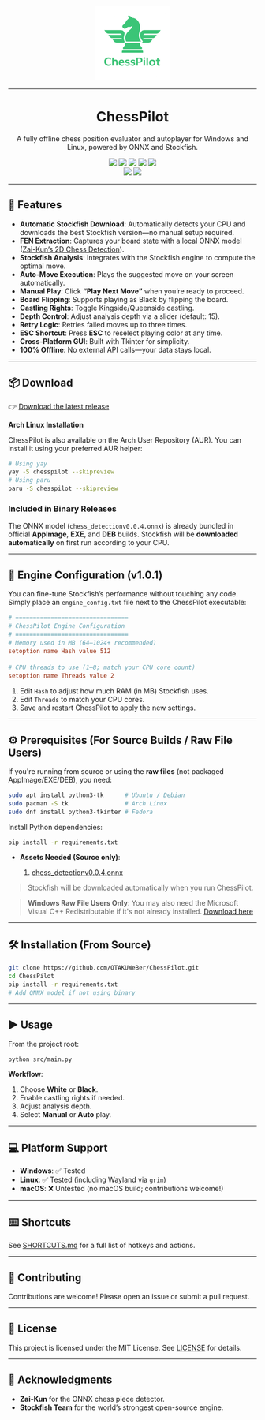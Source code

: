 <p align="center">
  <img src="assets/logo.png" alt="ChessPilot Logo" width="150" />
</p>
<hr />

<h1 align="center">ChessPilot</h1>

<p align="center">
  A fully offline chess position evaluator and autoplayer for Windows and Linux, powered by ONNX and Stockfish.
</p>

<p align="center">
<a href="https://img.shields.io/github/license/OTAKUWeBer/ChessPilot?style=for-the-badge"><img src="https://img.shields.io/github/license/OTAKUWeBer/ChessPilot?style=for-the-badge&color=F48041"></a>
<a href="https://img.shields.io/github/v/release/OTAKUWeBer/ChessPilot?style=for-the-badge"><img src="https://img.shields.io/github/v/release/OTAKUWeBer/ChessPilot?style=for-the-badge&color=0E80C0"></a>
<a href="https://img.shields.io/codefactor/grade/github/OTAKUWeBer/ChessPilot?style=for-the-badge&color=03A363"><img src="https://img.shields.io/codefactor/grade/github/OTAKUWeBer/ChessPilot?style=for-the-badge&color=03A363"></a>
<a href="https://img.shields.io/github/downloads/OTAKUWeBer/ChessPilot/total.svg?style=for-the-badge"><img src="https://img.shields.io/github/downloads/OTAKUWeBer/ChessPilot/total.svg?style=for-the-badge&color=CAF979"></a>
<a href="https://img.shields.io/github/issues/OTAKUWeBer/ChessPilot?style=for-the-badge"><img src="https://img.shields.io/github/issues/OTAKUWeBer/ChessPilot?style=for-the-badge&color=CE5842"></a>
<br>
<a href="https://img.shields.io/badge/Made_For-Linux-FCC624?style=for-the-badge&logo=linux&logoColor=white"><img src="https://img.shields.io/badge/Made_For-Linux-FCC624?style=for-the-badge&logo=linux&logoColor=white"></a>
<a href="https://img.shields.io/badge/Made_For-Windows-0078D6?style=for-the-badge&logo=windows&logoColor=white"><img src="https://img.shields.io/badge/Made_For-Windows-0078D6?style=for-the-badge&logo=windows&logoColor=white"></a>

<br>

---

## 🚀 Features

* **Automatic Stockfish Download**: Automatically detects your CPU and downloads the best Stockfish version—no manual setup required.
* **FEN Extraction**: Captures your board state with a local ONNX model ([Zai-Kun’s 2D Chess Detection](https://github.com/Zai-Kun/2d-chess-pieces-detection)).
* **Stockfish Analysis**: Integrates with the Stockfish engine to compute the optimal move.
* **Auto-Move Execution**: Plays the suggested move on your screen automatically.
* **Manual Play**: Click **“Play Next Move”** when you’re ready to proceed.
* **Board Flipping**: Supports playing as Black by flipping the board.
* **Castling Rights**: Toggle Kingside/Queenside castling.
* **Depth Control**: Adjust analysis depth via a slider (default: 15).
* **Retry Logic**: Retries failed moves up to three times.
* **ESC Shortcut**: Press **ESC** to reselect playing color at any time.
* **Cross-Platform GUI**: Built with Tkinter for simplicity.
* **100% Offline**: No external API calls—your data stays local.

---

## 📦 Download

👉 [Download the latest release](https://github.com/OTAKUWeBer/ChessPilot/releases/latest)

**Arch Linux Installation**

ChessPilot is also available on the Arch User Repository (AUR). You can install it using your preferred AUR helper:

```bash
# Using yay
yay -S chesspilot --skipreview
# Using paru
paru -S chesspilot --skipreview
```

### Included in Binary Releases

The ONNX model (`chess_detectionv0.0.4.onnx`) is already bundled in official **AppImage**, **EXE**, and **DEB** builds.
Stockfish will be **downloaded automatically** on first run according to your CPU.

---

## 🔧 Engine Configuration (v1.0.1)

You can fine-tune Stockfish’s performance without touching any code.
Simply place an `engine_config.txt` file next to the ChessPilot executable:

```ini
# ================================
# ChessPilot Engine Configuration
# ================================
# Memory used in MB (64–1024+ recommended)
setoption name Hash value 512

# CPU threads to use (1–8; match your CPU core count)
setoption name Threads value 2
```

1. Edit `Hash` to adjust how much RAM (in MB) Stockfish uses.
2. Edit `Threads` to match your CPU cores.
3. Save and restart ChessPilot to apply the new settings.

---

## ⚙️ Prerequisites (For Source Builds / Raw File Users)

If you're running from source or using the **raw files** (not packaged AppImage/EXE/DEB), you need:

```bash
sudo apt install python3-tk      # Ubuntu / Debian
sudo pacman -S tk                # Arch Linux
sudo dnf install python3-tkinter # Fedora
```

Install Python dependencies:

```bash
pip install -r requirements.txt
```

* **Assets Needed (Source only)**:

  1. [chess\_detectionv0.0.4.onnx](https://github.com/Zai-Kun/2d-chess-pieces-detection/releases/download/v0.0.4/chess_detectionv0.0.4.onnx)

> Stockfish will be downloaded automatically when you run ChessPilot.

> **Windows Raw File Users Only**: You may also need the Microsoft Visual C++ Redistributable if it's not already installed.
> [Download here](https://learn.microsoft.com/en-us/cpp/windows/latest-supported-vc-redist?view=msvc-170)

---

## 🛠️ Installation (From Source)

```bash
git clone https://github.com/OTAKUWeBer/ChessPilot.git
cd ChessPilot
pip install -r requirements.txt
# Add ONNX model if not using binary
```

---

## ▶️ Usage

From the project root:

```bash
python src/main.py
```

**Workflow**:

1. Choose **White** or **Black**.
2. Enable castling rights if needed.
3. Adjust analysis depth.
4. Select **Manual** or **Auto** play.

---

## 💻 Platform Support

* **Windows**: ✅ Tested
* **Linux**: ✅ Tested (including Wayland via `grim`)
* **macOS**: ❌ Untested (no macOS build; contributions welcome!)

---

## ⌨️ Shortcuts

See [SHORTCUTS.md](SHORTCUTS.md) for a full list of hotkeys and actions.

---

## 🤝 Contributing

Contributions are welcome! Please open an issue or submit a pull request.

---

## 📜 License

This project is licensed under the MIT License. See [LICENSE](LICENSE) for details.

---

## 🙏 Acknowledgments

* **Zai-Kun** for the ONNX chess piece detector.
* **Stockfish Team** for the world’s strongest open-source engine.
